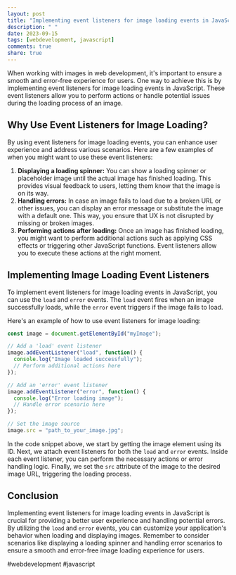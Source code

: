 ```yaml
---
layout: post
title: "Implementing event listeners for image loading events in JavaScript"
description: " "
date: 2023-09-15
tags: [webdevelopment, javascript]
comments: true
share: true
---
```


When working with images in web development, it's important to ensure a smooth and error-free experience for users. One way to achieve this is by implementing event listeners for image loading events in JavaScript. These event listeners allow you to perform actions or handle potential issues during the loading process of an image.

## Why Use Event Listeners for Image Loading?

By using event listeners for image loading events, you can enhance user experience and address various scenarios. Here are a few examples of when you might want to use these event listeners:

1. **Displaying a loading spinner:** You can show a loading spinner or placeholder image until the actual image has finished loading. This provides visual feedback to users, letting them know that the image is on its way.
2. **Handling errors:** In case an image fails to load due to a broken URL or other issues, you can display an error message or substitute the image with a default one. This way, you ensure that UX is not disrupted by missing or broken images.
3. **Performing actions after loading:** Once an image has finished loading, you might want to perform additional actions such as applying CSS effects or triggering other JavaScript functions. Event listeners allow you to execute these actions at the right moment.

## Implementing Image Loading Event Listeners

To implement event listeners for image loading events in JavaScript, you can use the `load` and `error` events. The `load` event fires when an image successfully loads, while the `error` event triggers if the image fails to load.

Here's an example of how to use event listeners for image loading:

```javascript
const image = document.getElementById("myImage");

// Add a 'load' event listener
image.addEventListener("load", function() {
  console.log("Image loaded successfully");
  // Perform additional actions here
});

// Add an 'error' event listener
image.addEventListener("error", function() {
  console.log("Error loading image");
  // Handle error scenario here
});

// Set the image source
image.src = "path_to_your_image.jpg";
```

In the code snippet above, we start by getting the image element using its ID. Next, we attach event listeners for both the `load` and `error` events. Inside each event listener, you can perform the necessary actions or error handling logic. Finally, we set the `src` attribute of the image to the desired image URL, triggering the loading process.

## Conclusion

Implementing event listeners for image loading events in JavaScript is crucial for providing a better user experience and handling potential errors. By utilizing the `load` and `error` events, you can customize your application's behavior when loading and displaying images. Remember to consider scenarios like displaying a loading spinner and handling error scenarios to ensure a smooth and error-free image loading experience for users.

#webdevelopment #javascript